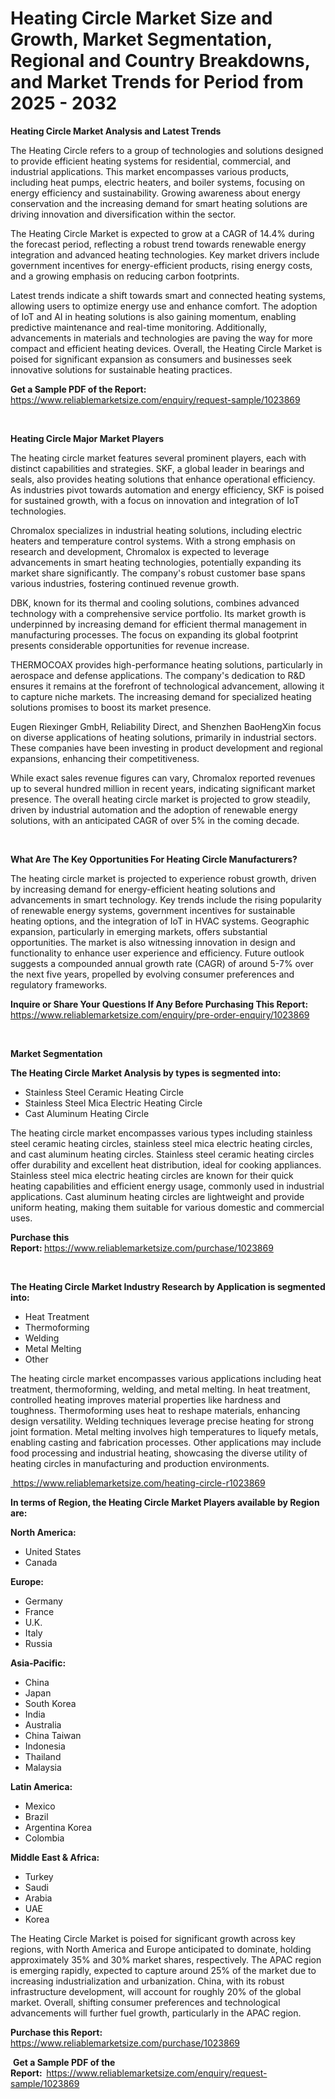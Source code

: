 <p><h1>Heating Circle Market Size and Growth, Market Segmentation, Regional and Country Breakdowns, and Market Trends for Period from 2025 -  2032</h1></p><p><strong>Heating Circle Market Analysis and Latest Trends</strong></p>
<p><p>The Heating Circle refers to a group of technologies and solutions designed to provide efficient heating systems for residential, commercial, and industrial applications. This market encompasses various products, including heat pumps, electric heaters, and boiler systems, focusing on energy efficiency and sustainability. Growing awareness about energy conservation and the increasing demand for smart heating solutions are driving innovation and diversification within the sector.</p><p>The Heating Circle Market is expected to grow at a CAGR of 14.4% during the forecast period, reflecting a robust trend towards renewable energy integration and advanced heating technologies. Key market drivers include government incentives for energy-efficient products, rising energy costs, and a growing emphasis on reducing carbon footprints. </p><p>Latest trends indicate a shift towards smart and connected heating systems, allowing users to optimize energy use and enhance comfort. The adoption of IoT and AI in heating solutions is also gaining momentum, enabling predictive maintenance and real-time monitoring. Additionally, advancements in materials and technologies are paving the way for more compact and efficient heating devices. Overall, the Heating Circle Market is poised for significant expansion as consumers and businesses seek innovative solutions for sustainable heating practices.</p></p>
<p><strong>Get a Sample PDF of the Report:&nbsp;</strong> <a href="https://www.reliablemarketsize.com/enquiry/request-sample/1023869?utm_campaign=3260&utm_medium=2&utm_source=Github&utm_content=ia&utm_term=16042025&utm_id=heating-circle">https://www.reliablemarketsize.com/enquiry/request-sample/1023869</a></p>
<p>&nbsp;</p>
<p><strong>Heating Circle Major Market Players</strong></p>
<p><p>The heating circle market features several prominent players, each with distinct capabilities and strategies. SKF, a global leader in bearings and seals, also provides heating solutions that enhance operational efficiency. As industries pivot towards automation and energy efficiency, SKF is poised for sustained growth, with a focus on innovation and integration of IoT technologies.</p><p>Chromalox specializes in industrial heating solutions, including electric heaters and temperature control systems. With a strong emphasis on research and development, Chromalox is expected to leverage advancements in smart heating technologies, potentially expanding its market share significantly. The company's robust customer base spans various industries, fostering continued revenue growth.</p><p>DBK, known for its thermal and cooling solutions, combines advanced technology with a comprehensive service portfolio. Its market growth is underpinned by increasing demand for efficient thermal management in manufacturing processes. The focus on expanding its global footprint presents considerable opportunities for revenue increase.</p><p>THERMOCOAX provides high-performance heating solutions, particularly in aerospace and defense applications. The company's dedication to R&D ensures it remains at the forefront of technological advancement, allowing it to capture niche markets. The increasing demand for specialized heating solutions promises to boost its market presence.</p><p>Eugen Riexinger GmbH, Reliability Direct, and Shenzhen BaoHengXin focus on diverse applications of heating solutions, primarily in industrial sectors. These companies have been investing in product development and regional expansions, enhancing their competitiveness.</p><p>While exact sales revenue figures can vary, Chromalox reported revenues up to several hundred million in recent years, indicating significant market presence. The overall heating circle market is projected to grow steadily, driven by industrial automation and the adoption of renewable energy solutions, with an anticipated CAGR of over 5% in the coming decade.</p></p>
<p>&nbsp;</p>
<p><strong>What Are The Key Opportunities For Heating Circle Manufacturers?</strong></p>
<p><p>The heating circle market is projected to experience robust growth, driven by increasing demand for energy-efficient heating solutions and advancements in smart technology. Key trends include the rising popularity of renewable energy systems, government incentives for sustainable heating options, and the integration of IoT in HVAC systems. Geographic expansion, particularly in emerging markets, offers substantial opportunities. The market is also witnessing innovation in design and functionality to enhance user experience and efficiency. Future outlook suggests a compounded annual growth rate (CAGR) of around 5-7% over the next five years, propelled by evolving consumer preferences and regulatory frameworks.</p></p>
<p><strong>Inquire or Share Your Questions If Any Before Purchasing This Report:</strong> <a href="https://www.reliablemarketsize.com/enquiry/pre-order-enquiry/1023869?utm_campaign=3260&utm_medium=2&utm_source=Github&utm_content=ia&utm_term=16042025&utm_id=heating-circle">https://www.reliablemarketsize.com/enquiry/pre-order-enquiry/1023869</a></p>
<p>&nbsp;</p>
<p><strong>Market Segmentation</strong></p>
<p><strong>The Heating Circle Market Analysis by types is segmented into:</strong></p>
<p><ul><li>Stainless Steel Ceramic Heating Circle</li><li>Stainless Steel Mica Electric Heating Circle</li><li>Cast Aluminum Heating Circle</li></ul></p>
<p><p>The heating circle market encompasses various types including stainless steel ceramic heating circles, stainless steel mica electric heating circles, and cast aluminum heating circles. Stainless steel ceramic heating circles offer durability and excellent heat distribution, ideal for cooking appliances. Stainless steel mica electric heating circles are known for their quick heating capabilities and efficient energy usage, commonly used in industrial applications. Cast aluminum heating circles are lightweight and provide uniform heating, making them suitable for various domestic and commercial uses.</p></p>
<p><strong>Purchase this Report:&nbsp;</strong><a href="https://www.reliablemarketsize.com/purchase/1023869?utm_campaign=3260&utm_medium=2&utm_source=Github&utm_content=ia&utm_term=16042025&utm_id=heating-circle">https://www.reliablemarketsize.com/purchase/1023869</a></p>
<p>&nbsp;</p>
<p><strong>The Heating Circle Market Industry Research by Application is segmented into:</strong></p>
<p><ul><li>Heat Treatment</li><li>Thermoforming</li><li>Welding</li><li>Metal Melting</li><li>Other</li></ul></p>
<p><p>The heating circle market encompasses various applications including heat treatment, thermoforming, welding, and metal melting. In heat treatment, controlled heating improves material properties like hardness and toughness. Thermoforming uses heat to reshape materials, enhancing design versatility. Welding techniques leverage precise heating for strong joint formation. Metal melting involves high temperatures to liquefy metals, enabling casting and fabrication processes. Other applications may include food processing and industrial heating, showcasing the diverse utility of heating circles in manufacturing and production environments.</p></p>
<p><a href="https://www.reliablemarketsize.com/heating-circle-r1023869?utm_campaign=3260&utm_medium=2&utm_source=Github&utm_content=ia&utm_term=16042025&utm_id=heating-circle">&nbsp;https://www.reliablemarketsize.com/heating-circle-r1023869</a></p>
<p><strong>In terms of Region, the Heating Circle Market Players available by Region are:</strong></p>
<p>
    <p> <strong> North America: </strong>
        <ul>
            <li>United States</li>
            <li>Canada</li>
        </ul>
        </p> 
    <p> <strong> Europe: </strong>
        <ul>
            <li>Germany</li>
            <li>France</li>
            <li>U.K.</li>
            <li>Italy</li>
            <li>Russia</li>
        </ul>
        </p> 
    <p> <strong> Asia-Pacific: </strong>
        <ul>
            <li>China</li>
            <li>Japan</li>
            <li>South Korea</li>
            <li>India</li>
            <li>Australia</li>
            <li>China Taiwan</li>
            <li>Indonesia</li>
            <li>Thailand</li>
            <li>Malaysia</li>
        </ul>
        </p> 
    <p> <strong> Latin America: </strong>
        <ul>
            <li>Mexico</li>
            <li>Brazil</li>
            <li>Argentina Korea</li>
            <li>Colombia</li>
        </ul>
        </p> 
    <p> <strong> Middle East & Africa: </strong>
        <ul>
            <li>Turkey</li>
            <li>Saudi</li>
            <li>Arabia</li>
            <li>UAE</li>
            <li>Korea</li>
        </ul>
    </p>
    </p>
<p><p>The Heating Circle Market is poised for significant growth across key regions, with North America and Europe anticipated to dominate, holding approximately 35% and 30% market shares, respectively. The APAC region is emerging rapidly, expected to capture around 25% of the market due to increasing industrialization and urbanization. China, with its robust infrastructure development, will account for roughly 20% of the global market. Overall, shifting consumer preferences and technological advancements will further fuel growth, particularly in the APAC region.</p></p>
<p><strong>Purchase this Report: </strong><a href="https://www.reliablemarketsize.com/purchase/1023869?utm_campaign=3260&utm_medium=2&utm_source=Github&utm_content=ia&utm_term=16042025&utm_id=heating-circle">https://www.reliablemarketsize.com/purchase/1023869</a></p>
<p>&nbsp;<strong>Get a Sample PDF of the Report:&nbsp;&nbsp;</strong><a href="https://www.reliablemarketsize.com/enquiry/request-sample/1023869?utm_campaign=3260&utm_medium=2&utm_source=Github&utm_content=ia&utm_term=16042025&utm_id=heating-circle">https://www.reliablemarketsize.com/enquiry/request-sample/1023869</a></p>
<p><strong></strong></p>
<p><p></p><p></p><p></p></p>